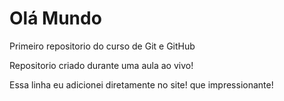 # Olá Mundo

Primeiro repositorio do curso de Git e GitHub

Repositorio criado durante uma aula ao vivo!

Essa linha  eu adicionei diretamente no site! que impressionante!
